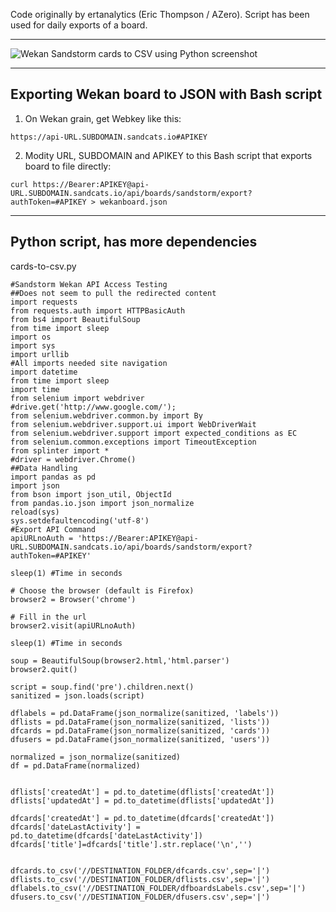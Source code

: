 Code originally by ertanalytics (Eric Thompson / AZero). Script has been used for daily exports of a board.

***

![Wekan Sandstorm cards to CSV using Python screenshot](https://wekan.github.io/sandstorm-api-csv.png)

***

## Exporting Wekan board to JSON with Bash script

1) On Wekan grain, get Webkey like this:

```
https://api-URL.SUBDOMAIN.sandcats.io#APIKEY
```

2) Modity URL, SUBDOMAIN and APIKEY to this Bash script that exports board to file directly:

```
curl https://Bearer:APIKEY@api-URL.SUBDOMAIN.sandcats.io/api/boards/sandstorm/export?authToken=#APIKEY > wekanboard.json
```

***

## Python script, has more dependencies

cards-to-csv.py

```
#Sandstorm Wekan API Access Testing
##Does not seem to pull the redirected content
import requests
from requests.auth import HTTPBasicAuth
from bs4 import BeautifulSoup
from time import sleep
import os
import sys
import urllib
#All imports needed site navigation
import datetime
from time import sleep
import time
from selenium import webdriver
#drive.get('http://www.google.com/');
from selenium.webdriver.common.by import By
from selenium.webdriver.support.ui import WebDriverWait
from selenium.webdriver.support import expected_conditions as EC
from selenium.common.exceptions import TimeoutException
from splinter import *
#driver = webdriver.Chrome()
##Data Handling
import pandas as pd
import json
from bson import json_util, ObjectId
from pandas.io.json import json_normalize
reload(sys)
sys.setdefaultencoding('utf-8')
#Export API Command
apiURLnoAuth = 'https://Bearer:APIKEY@api-URL.SUBDOMAIN.sandcats.io/api/boards/sandstorm/export?authToken=#APIKEY'

sleep(1) #Time in seconds

# Choose the browser (default is Firefox)
browser2 = Browser('chrome')

# Fill in the url
browser2.visit(apiURLnoAuth)

sleep(1) #Time in seconds

soup = BeautifulSoup(browser2.html,'html.parser')
browser2.quit()

script = soup.find('pre').children.next()
sanitized = json.loads(script)

dflabels = pd.DataFrame(json_normalize(sanitized, 'labels'))
dflists = pd.DataFrame(json_normalize(sanitized, 'lists'))
dfcards = pd.DataFrame(json_normalize(sanitized, 'cards'))
dfusers = pd.DataFrame(json_normalize(sanitized, 'users'))

normalized = json_normalize(sanitized)
df = pd.DataFrame(normalized)


dflists['createdAt'] = pd.to_datetime(dflists['createdAt'])
dflists['updatedAt'] = pd.to_datetime(dflists['updatedAt'])

dfcards['createdAt'] = pd.to_datetime(dfcards['createdAt'])
dfcards['dateLastActivity'] = pd.to_datetime(dfcards['dateLastActivity'])
dfcards['title']=dfcards['title'].str.replace('\n','')


dfcards.to_csv('//DESTINATION_FOLDER/dfcards.csv',sep='|')
dflists.to_csv('//DESTINATION_FOLDER/dflists.csv',sep='|')
dflabels.to_csv('//DESTINATION_FOLDER/dfboardsLabels.csv',sep='|')
dfusers.to_csv('//DESTINATION_FOLDER/dfusers.csv',sep='|')
